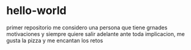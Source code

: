 # hello-world
primer repositorio
me considero una persona que tiene grnades motivaciones y siempre quiere salir adelante ante toda implicacion, 
me gusta la pizza y me encantan los retos
